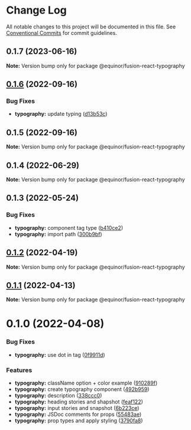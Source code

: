 # Change Log

All notable changes to this project will be documented in this file.
See [Conventional Commits](https://conventionalcommits.org) for commit guidelines.

## 0.1.7 (2023-06-16)

**Note:** Version bump only for package @equinor/fusion-react-typography





## [0.1.6](https://github.com/equinor/fusion-react-components/compare/@equinor/fusion-react-typography@0.1.5...@equinor/fusion-react-typography@0.1.6) (2022-09-16)


### Bug Fixes

* **typography:** update typing ([d13b53c](https://github.com/equinor/fusion-react-components/commit/d13b53c9af83337a5769bacc19139c235d985bcd))





## 0.1.5 (2022-09-16)

**Note:** Version bump only for package @equinor/fusion-react-typography





## 0.1.4 (2022-06-29)

**Note:** Version bump only for package @equinor/fusion-react-typography





## 0.1.3 (2022-05-24)


### Bug Fixes

* **typography:** component tag type ([b410ce2](https://github.com/equinor/fusion-react-components/commit/b410ce28e1c638478290fd6712d1b396a06c8353))
* **typography:** import path ([300b9bf](https://github.com/equinor/fusion-react-components/commit/300b9bf3fa2cc42fb47b69476b6b12e2e7508adf))





## [0.1.2](https://github.com/equinor/fusion-react-components/compare/@equinor/fusion-react-typography@0.1.1...@equinor/fusion-react-typography@0.1.2) (2022-04-19)

**Note:** Version bump only for package @equinor/fusion-react-typography





## [0.1.1](https://github.com/equinor/fusion-react-components/compare/@equinor/fusion-react-typography@0.1.0...@equinor/fusion-react-typography@0.1.1) (2022-04-13)

**Note:** Version bump only for package @equinor/fusion-react-typography





# 0.1.0 (2022-04-08)


### Bug Fixes

* **typography:** use dot in tag ([0f9911d](https://github.com/equinor/fusion-react-components/commit/0f9911d1517faf365d5b7352d099ad2d259c2e4f))


### Features

* **typography:** className option + color example ([910289f](https://github.com/equinor/fusion-react-components/commit/910289fd4853b9072d36e568524eb48f8279c327))
* **typography:** create typography component ([492b959](https://github.com/equinor/fusion-react-components/commit/492b9593546870ec7392f5453dcad28ac4206627))
* **typography:** description ([338ccc0](https://github.com/equinor/fusion-react-components/commit/338ccc0298dba29f7be9083344f660af1fbf0f7a))
* **typography:** heading stories and shapshot ([feaf122](https://github.com/equinor/fusion-react-components/commit/feaf1222da0c6e02fc2b8b5a36d2c0293c3c1373))
* **typography:** input stories and snapshot ([6b223ce](https://github.com/equinor/fusion-react-components/commit/6b223cef4d96adf8bf28fea6f969e586ffe9ff0e))
* **typography:** JSDoc comments for props ([55483ae](https://github.com/equinor/fusion-react-components/commit/55483ae5ef359be44154d5bcc4feb55683708822))
* **typography:** prop types and apply styling ([3790fa8](https://github.com/equinor/fusion-react-components/commit/3790fa891daca8acf6663fe3a326369c1758fe4b))

